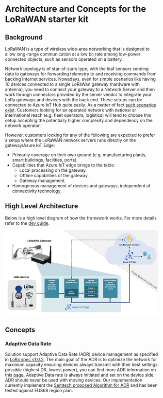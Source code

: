 # Architecture and Concepts for the LoRaWAN starter kit

## Background

LoRaWAN is a type of wireless wide-area networking that is designed to allow long-range communication at a low bit rate among low-power connected objects, such as sensors operated on a battery.

Network topology is of star-of-stars type, with the leaf sensors sending data to gateways for forwarding telemetry to and receiving commands from backing Internet services. Nowadays, even for simple scenarios like having 10 devices connected to a single LoRaWan gateway (hardware with antenna), you need to connect your gateway to a Network Server and then work through connectors provided by the server vendor to integrate your LoRa gateways and devices with the back end. These setups can be connected to Azure IoT Hub quite easily. As a matter of fact [such scenarios exist](https://github.com/loriot/AzureSolutionTemplate). Customers looking for an operated network with national or international reach (e.g. fleet operators, logistics) will tend to choose this setup accepting the potentially higher complexity and dependency on the network operator.

However, customers looking for any of the following are expected to prefer a setup where the LoRaWAN network servers runs directly on the gateway/Azure IoT Edge:

- Primarily coverage on their own ground (e.g. manufacturing plants, smart buildings, facilities, ports).
- Capabilities that Azure IoT edge brings to the table:
  - Local processing on the gateway.
  - Offline capabilities of the gateway.
  - Gateway management.
- Homogenous management of devices and gateways, independent of connectivity technology.

## High Level Architecture
Below is a high level diagram of how the framework works. For more details refer to the [dev guide](devguide.md).

![Architecture](/Docs/Pictures/EdgeArchitecture.png)

## Concepts

### Adaptive Data Rate
Solution support Adaptive Data Rate (ADR) device management as specified in [LoRa spec v1.0.2](https://lora-alliance.org/resource-hub/lorawantm-specification-v102). The main goal of the ADR is to optimize the network for maximum capacity ensuring devices always transmit with their best settings possible (highest DR, lowest power), you can find more ADR information on this [page](https://www.sghoslya.com/p/how-does-lorawan-nodes-changes-their.html). 
Adaptive Data rate is always initiated and set on the device side. ADR should never be used with moving devices. Our implementation currently implement the [Semtech proposed Algorithm for ADR](https://www.thethingsnetwork.org/forum/uploads/default/original/2X/7/7480e044aa93a54a910dab8ef0adfb5f515d14a1.pdf) and has been tested against EU868 region plan.
